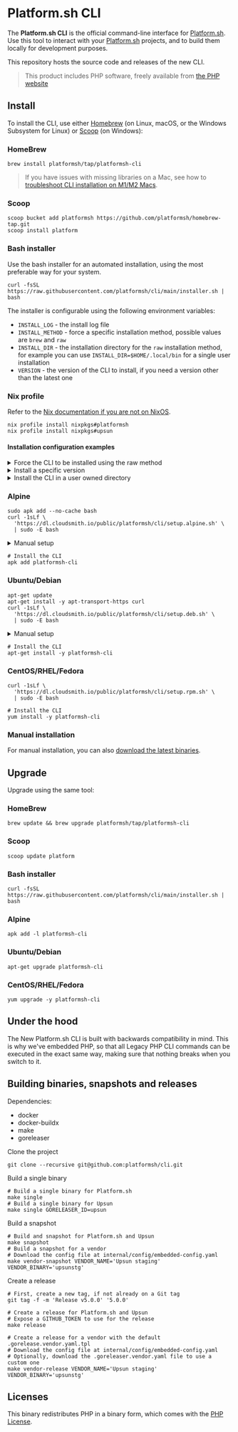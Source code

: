 # Platform.sh CLI

The **Platform.sh CLI** is the official command-line interface for [Platform.sh](https://platform.sh). Use this tool to interact with your [Platform.sh](https://platform.sh) projects, and to build them locally for development purposes.

This repository hosts the source code and releases of the new CLI.

> This product includes PHP software, freely available from [the PHP website](https://www.php.net/software)

## Install

To install the CLI, use either [Homebrew](https://brew.sh/) (on Linux, macOS, or the Windows Subsystem for Linux) or [Scoop](https://scoop.sh/) (on Windows):

### HomeBrew

```console
brew install platformsh/tap/platformsh-cli
```

> If you have issues with missing libraries on a Mac, see how to [troubleshoot CLI installation on M1/M2 Macs](https://community.platform.sh/t/troubleshoot-cli-installation-on-m1-macs/1202).

### Scoop

```console
scoop bucket add platformsh https://github.com/platformsh/homebrew-tap.git
scoop install platform
```

### Bash installer

Use the bash installer for an automated installation, using the most preferable way for your system.

```console
curl -fsSL https://raw.githubusercontent.com/platformsh/cli/main/installer.sh | bash
```

The installer is configurable using the following environment variables:

* `INSTALL_LOG` - the install log file
* `INSTALL_METHOD` - force a specific installation method, possible values are `brew` and `raw`
* `INSTALL_DIR` - the installation directory for the `raw` installation method, for example you can use `INSTALL_DIR=$HOME/.local/bin` for a single user installation
* `VERSION` - the version of the CLI to install, if you need a version other than the latest one


### Nix profile

Refer to the [Nix
documentation if you are not on NixOS](https://nix.dev/manual/nix/2.24/installation/installing-binary.html).

```console
nix profile install nixpkgs#platformsh
nix profile install nixpkgs#upsun
```

#### Installation configuration examples

<details>
    <summary>Force the CLI to be installed using the raw method</summary>

    curl -fsSL https://raw.githubusercontent.com/platformsh/cli/main/installer.sh | INSTALL_METHOD=raw bash
</details>

<details>
    <summary>Install a specific version</summary>

    curl -fsSL https://raw.githubusercontent.com/platformsh/cli/main/installer.sh | VERSION=4.0.1 bash
</details>

<details>
    <summary>Install the CLI in a user owned directory</summary>

    curl -fsSL https://raw.githubusercontent.com/platformsh/cli/main/installer.sh | INSTALL_METHOD=raw INSTALL_DIR=$HOME/.local/bin bash
</details>

### Alpine

```console
sudo apk add --no-cache bash
curl -1sLf \
  'https://dl.cloudsmith.io/public/platformsh/cli/setup.alpine.sh' \
  | sudo -E bash
```

<details>
    <summary>Manual setup</summary>

    apk add --no-cache curl
    curl -1sLf 'https://dl.cloudsmith.io/public/platformsh/cli/rsa.4F1C2AC5106DA770.key' > /etc/apk/keys/cli@platformsh-4F1C2AC5106DA770.rsa.pub
    curl -1sLf "https://dl.cloudsmith.io/public/platformsh/cli/config.alpine.txt" >> /etc/apk/repositories
    apk update

</details>

```console
# Install the CLI
apk add platformsh-cli
```

### Ubuntu/Debian

```console
apt-get update
apt-get install -y apt-transport-https curl
curl -1sLf \
  'https://dl.cloudsmith.io/public/platformsh/cli/setup.deb.sh' \
  | sudo -E bash
```

<details>
    <summary>Manual setup</summary>

    apt-get update

    # Only needed for Debian
    apt-get install -y debian-keyring debian-archive-keyring

    apt-get install -y apt-transport-https curl gnupg
    curl -1sLf 'https://dl.cloudsmith.io/public/platformsh/cli/gpg.6ED8A90E60ABD941.key' |  gpg --dearmor >> /usr/share/keyrings/platformsh-cli-archive-keyring.gpg
    # If you use an Ubuntu derivative distro, such as Linux Mint, you may need to use UBUNTU_CODENAME instead of VERSION_CODENAME below.
    curl -1sLf "https://dl.cloudsmith.io/public/platformsh/cli/config.deb.txt?distro=$(. /etc/os-release && echo "$ID")&codename=$(. /etc/os-release && echo "$VERSION_CODENAME")" > /etc/apt/sources.list.d/platformsh-cli.list
    apt-get update

</details>

```console
# Install the CLI
apt-get install -y platformsh-cli
```

### CentOS/RHEL/Fedora

```console
curl -1sLf \
  'https://dl.cloudsmith.io/public/platformsh/cli/setup.rpm.sh' \
  | sudo -E bash

# Install the CLI
yum install -y platformsh-cli
```

### Manual installation

For manual installation, you can also [download the latest binaries](https://github.com/platformsh/cli/releases/latest).

## Upgrade

Upgrade using the same tool:

### HomeBrew

```console
brew update && brew upgrade platformsh/tap/platformsh-cli
```

### Scoop

```console
scoop update platform
```

### Bash installer

```console
curl -fsSL https://raw.githubusercontent.com/platformsh/cli/main/installer.sh | bash
```

### Alpine

```console
apk add -l platformsh-cli
```

### Ubuntu/Debian

```console
apt-get upgrade platformsh-cli
```

### CentOS/RHEL/Fedora

```console
yum upgrade -y platformsh-cli
```

## Under the hood

The New Platform.sh CLI is built with backwards compatibility in mind. This is why we've embedded PHP, so that all Legacy PHP CLI commands can be executed in the exact same way, making sure that nothing breaks when you switch to it.

## Building binaries, snapshots and releases

Dependencies:
  - docker
  - docker-buildx
  - make
  - goreleaser

Clone the project

```
git clone --recursive git@github.com:platformsh/cli.git
```

Build a single binary

```console
# Build a single binary for Platform.sh
make single
# Build a single binary for Upsun
make single GORELEASER_ID=upsun
```

Build a snapshot

```console
# Build and snapshot for Platform.sh and Upsun
make snapshot
# Build a snapshot for a vendor
# Download the config file at internal/config/embedded-config.yaml
make vendor-snapshot VENDOR_NAME='Upsun staging' VENDOR_BINARY='upsunstg'
```

Create a release

```console
# First, create a new tag, if not already on a Git tag
git tag -f -m 'Release v5.0.0' '5.0.0'

# Create a release for Platform.sh and Upsun
# Expose a GITHUB_TOKEN to use for the release
make release

# Create a release for a vendor with the default .gorelease.vendor.yaml.tpl
# Download the config file at internal/config/embedded-config.yaml
# Optionally, download the .goreleaser.vendor.yaml file to use a custom one
make vendor-release VENDOR_NAME='Upsun staging' VENDOR_BINARY='upsunstg'
```

## Licenses

This binary redistributes PHP in a binary form, which comes with the [PHP License](https://www.php.net/license/3_01.txt).
